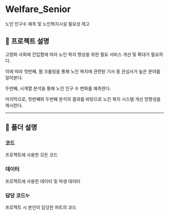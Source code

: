 # Welfare_Senior
노인 인구수 예측 및 노인복지시설 필요성 제고

## 🔎 프로젝트 설명
고령화 사회에 진입함에 따라 노인 복지 향상을 위한 필요 서비스 개선 및 확대가 필요하다.

이에 따라 첫번째, 웹 크롤링을 통해 노인 복지에 관련된 기사 중 관심사가 높은 분야를 알아본다.

두번째, 시계열 분석을 통해 노인 인구 수 변화를 예측한다.

마지막으로, 첫번째와 두번째 분석의 결과를 바탕으로 노인 복지 시스템 개선 방향성을 제시한다.

---
## 📂 폴더 설명
### 코드
프로젝트에 사용한 모든 코드

### 데이터
프로젝트에 사용한 데이터 및 파생 데이터

### 담당 코드✨
프로젝트 시 본인이 담당한 파트의 코드

